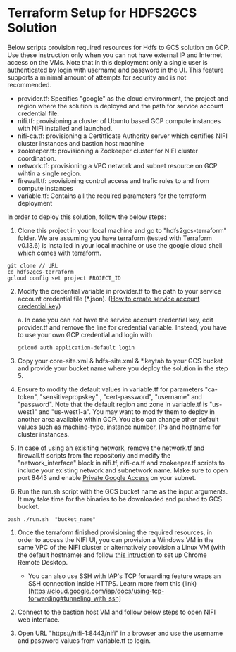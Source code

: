 # Terraform Setup for HDFS2GCS Solution
Below scripts provision required resources for Hdfs to GCS solution on GCP. Use these instruction only when you can not have external IP and Internet access on the VMs. Note that in this deployment only a single user is authenticated by login with username and password in the UI. This feature supports a minimal amount of attempts for security and is not recommended. 
- provider.tf: Specifies "google" as the cloud environment, the project and region where the solution is deployed and the path for service account credential file. 
- nifi.tf: provisioning a cluster of Ubuntu based GCP compute instances with NIFI installed and launched.
- nifi-ca.tf: provisioning a Certitficate Authority server which certifies NIFI cluster instances and bastion host machine
- zookeeper.tf: provisioning a Zookeeper cluster for NIFI cluster coordination.
- network.tf: provisioning a VPC network and subnet resource on GCP wihtin a single region.
- firewall.tf: provisioning control access and trafic rules to and from compute instances
- variable.tf: Contains all the required parameters for the terraform deployment 


In order to deploy this solution, follow the below steps: 
1. Clone this project in your local machine and go to "hdfs2gcs-terraform" folder. We are assuming you have terraform (tested with Terraform v0.13.6) is installed in your local machine or use the google cloud shell which comes with terraform.
```
git clone // URL 
cd hdfs2gcs-terraform
gcloud config set project PROJECT_ID
```
2. Modify the credential variable in provider.tf to the path to your service account credential file (*.json). ([How to create service account credential key](https://cloud.google.com/iam/docs/creating-managing-service-account-keys#creating))
   
   a. In case you can not have the service account credential key, edit provider.tf and remove the line for credential variable. Instead, you have to use your own GCP credential and login with 
   ```
   gcloud auth application-default login
   ``` 
3. Copy your core-site.xml & hdfs-site.xml & *.keytab to your GCS bucket and provide your bucket name where you deploy the solution in the step 5.
   
4. Ensure to modify the default values in variable.tf for parameters "ca-token", "sensitivepropskey" , "cert-password", "username" and "password". Note that the default region and zone in variable.tf is "us-west1" and "us-west1-a". You may want to modify them to deploy in another area available within GCP. You also can change other default values such as machine-type, instance number, IPs and hostname for cluster instances.
   
5. In case of using an exisiting network, remove the network.tf and firewall.tf scripts from the repositoriy and modify the "network_interface" block in nifi.tf, nifi-ca.tf and zookeeper.tf scripts to include your existing network and subnetwork name. Make sure to open port 8443 and enable [Private Google Access](https://cloud.google.com/vpc/docs/configure-private-google-access) on your subnet.

6. Run the run.sh script with the GCS bucket name as the input arguments. It may take time for the binaries to be downloaded and pushed to GCS bucket.
```                                              
bash ./run.sh  "bucket_name"
```
1. Once the terraform finished provisioning the required resources, in order to access the NIFI UI, you can provision a Windows VM in the same VPC of the NIFI cluster or alternatively provision a Linux VM (with the default hostname) and follow [this intruction](https://cloud.google.com/architecture/chrome-desktop-remote-on-compute-engine) to set up Chrome Remote Desktop.
   - You can also use SSH with IAP's TCP forwarding feature wraps an SSH connection inside HTTPS. Learn more from this (link)[https://cloud.google.com/iap/docs/using-tcp-forwarding#tunneling_with_ssh]
2. Connect to the bastion host VM and follow below steps to open NIFI web interface.
   
3. Open URL "https://nifi-1:8443/nifi" in a browser and use the username and password values from variable.tf to login.
